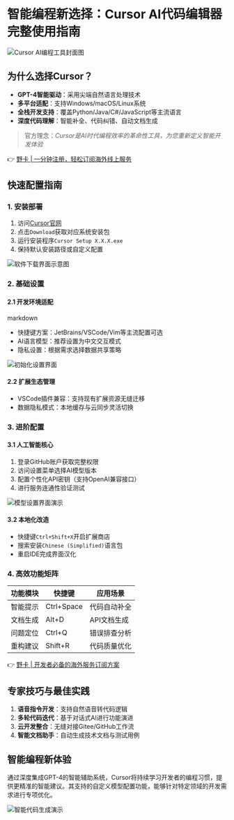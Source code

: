 # 智能编程新选择：Cursor AI代码编辑器完整使用指南

![Cursor AI编程工具封面图](https://p3-volc-community-sign.byteimg.com/tos-cn-i-tlddhu82om/af4ce062146e45f6b966c1d666cccef8~tplv-tlddhu82om-image.image)

## 为什么选择Cursor？
- **GPT-4智能驱动**：采用尖端自然语言处理技术
- **多平台适配**：支持Windows/macOS/Linux系统
- **全栈开发支持**：覆盖Python/Java/C#/JavaScript等主流语言
- **深度代码理解**：智能补全、代码纠错、自动文档生成

> 官方理念：_Cursor是AI时代编程效率的革命性工具，为您重新定义智能开发体验_

👉 [野卡 | 一分钟注册，轻松订阅海外线上服务](https://bbtdd.com/yeka)

## 快速配置指南

### 1. 安装部署
1. 访问[Cursor官网](https://cursor.sh)
2. 点击`Download`获取对应系统安装包
3. 运行安装程序`Cursor Setup X.X.X.exe`
4. 保持默认安装路径或自定义配置

![软件下载界面示意图](https://p3-volc-community-sign.byteimg.com/tos-cn-i-tlddhu82om/4103c9e84d1a420c8323a63ce51c1496~tplv-tlddhu82om-image.image)

### 2. 基础设置
#### 2.1 开发环境适配
markdown
- 快捷键方案：JetBrains/VSCode/Vim等主流配置可选
- AI语言模型：推荐设置为中文交互模式
- 隐私设置：根据需求选择数据共享策略


![初始化设置界面](https://p3-volc-community-sign.byteimg.com/tos-cn-i-tlddhu82om/d09f19e6e1104b4593296c741fbbc9a8~tplv-tlddhu82om-image.image)

#### 2.2 扩展生态管理
- VSCode插件兼容：支持现有扩展资源无缝迁移
- 数据隐私模式：本地缓存与云同步灵活切换

### 3. 进阶配置
#### 3.1 人工智能核心
1. 登录GitHub账户获取完整权限
2. 访问设置菜单选择AI模型版本
3. 配置个性化API密钥（支持OpenAI兼容接口）
4. 进行服务连通性验证测试

![模型设置界面演示](https://p3-volc-community-sign.byteimg.com/tos-cn-i-tlddhu82om/8885eeddaa7941c0af46fb9c81a8b70e~tplv-tlddhu82om-image.image)

#### 3.2 本地化改造
- 快捷键`Ctrl+Shift+X`开启扩展商店
- 搜索安装`Chinese (Simplified)`语言包
- 重启IDE完成界面汉化

### 4. 高效功能矩阵
| 功能模块 | 快捷键 | 应用场景 |
|---------|--------|----------|
| 智能提示 | Ctrl+Space | 代码自动补全 |
| 文档生成 | Alt+D | API文档生成 |
| 问题定位 | Ctrl+Q | 错误排查分析 |
| 重构建议 | Shift+R | 代码质量优化 |

👉 [野卡 | 开发者必备的海外服务订阅方案](https://bbtdd.com/yeka)

## 专家技巧与最佳实践
1. **语音指令开发**：支持自然语音转代码逻辑
2. **多轮代码迭代**：基于对话式AI进行功能演进
3. **云开发整合**：无缝对接Gitee/GitHub工作流
4. **智能文档助手**：自动生成技术文档与测试用例

## 智能编程新体验
通过深度集成GPT-4的智能辅助系统，Cursor将持续学习开发者的编程习惯，提供更精准的智能建议。其支持的自定义模型配置功能，能够针对特定领域的开发需求进行专项优化。

![智能代码生成演示](https://p3-volc-community-sign.byteimg.com/tos-cn-i-tlddhu82om/c9a91caec7784605a7d781e2560e4291~tplv-tlddhu82om-image.image)